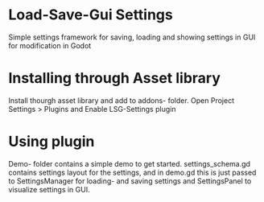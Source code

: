# Load-Save-Gui Settings
Simple settings framework for saving, loading and showing settings in GUI for modification in Godot

# Installing through Asset library
Install thourgh asset library and add to addons- folder.
Open Project Settings > Plugins and Enable LSG-Settings plugin

# Using plugin
Demo- folder contains a simple demo to get started. settings_schema.gd contains settings layout for the settings, and in demo.gd this is just passed to SettingsManager for loading- and saving settings and SettingsPanel to visualize settings in GUI.
